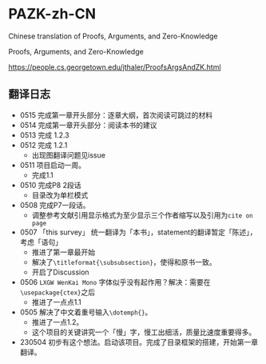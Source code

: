 # PAZK-zh-CN
Chinese translation of Proofs, Arguments, and Zero-Knowledge

Proofs, Arguments, and Zero-Knowledge

https://people.cs.georgetown.edu/jthaler/ProofsArgsAndZK.html


## 翻译日志
- 0515 完成第一章开头部分：逐章大纲，首次阅读可跳过的材料
- 0514 完成第一章开头部分：阅读本书的建议
- 0513 完成 1.2.3
- 0512 完成 1.2.1 
    - 出现图翻译问题见issue
- 0511 项目启动一周。
    - 完成1.1
- 0510 完成P8 2段话
    - 目录改为单栏模式
- 0508 完成P7一段话。
    - 调整参考文献引用显示格式为至少显示三个作者缩写以及引用为`cite on page`
- 0507 「this survey」 统一翻译为「本书」，statement的翻译暂定「陈述」，考虑「语句」
    - 推进了第一章最开始
    - 解决了`\titleformat{\subsubsection}`，使得和原书一致。
    - 开启了Discussion
- 0506 `LXGW WenKai Mono` 字体似乎没有起作用？解决：需要在`\usepackage{ctex}`之后
    - 推进了一点点1.1
- 0505 解决了中文着重号输入`\dotemph{}`。
    - 推进了一点1.2。
    - 这个项目的关键讲究一个「慢」字，慢工出细活，质量比速度重要得多。
- 230504 初步有这个想法。启动该项目。完成了目录框架的搭建，开始第一章翻译。